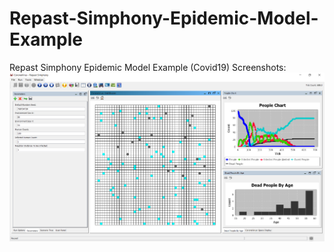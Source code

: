 # Repast-Simphony-Epidemic-Model-Example
Repast Simphony Epidemic Model Example (Covid19)
Screenshots:
![Alt text](/Screenshots/1.PNG?raw=true "Repast Simphony Screenshot")
